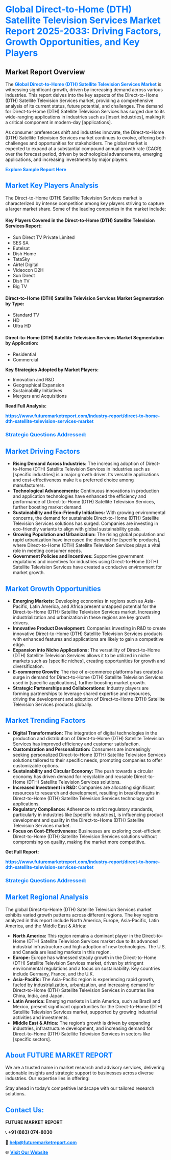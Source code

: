 <h1 style="color: #007BFF;">Global Direct-to-Home (DTH) Satellite Television Services Market Report 2025-2033: Driving Factors, Growth Opportunities, and Key Players</h1>

<section id="overview">
<h2>Market Report Overview</h2>
<p>The <a href="https://www.futuremarketreport.com/industry-report/direct-to-home-dth-satellite-television-services-market" style="color: #007BFF; text-decoration: none;"><strong>Global Direct-to-Home (DTH) Satellite Television Services Market</strong></a> is witnessing significant growth, driven by increasing demand across various industries. This report delves into the key aspects of the Direct-to-Home (DTH) Satellite Television Services market, providing a comprehensive analysis of its current status, future potential, and challenges. The demand for Direct-to-Home (DTH) Satellite Television Services has surged due to its wide-ranging applications in industries such as [insert industries], making it a critical component in modern-day [applications].</p>
<p>As consumer preferences shift and industries innovate, the Direct-to-Home (DTH) Satellite Television Services market continues to evolve, offering both challenges and opportunities for stakeholders. The global market is expected to expand at a substantial compound annual growth rate (CAGR) over the forecast period, driven by technological advancements, emerging applications, and increasing investments by major players.</p>
</section>

<section id="overview">
<p><a href="https://www.futuremarketreport.com/request-sample/reportId=62850" style="color: #007BFF; text-decoration: none;"><strong>Explore Sample Report Here</strong></a></p>
</section>

<section id="key-players">
<h2 style="color: #007BFF;">Market Key Players Analysis</h2>
<p>The Direct-to-Home (DTH) Satellite Television Services market is characterized by intense competition among key players striving to capture a larger market share. Some of the leading companies in the market include:</p>
<h4>Key Players Covered in the Direct-to-Home (DTH) Satellite Television Services Report:</h4>
<ul><li>Sun Direct TV Private Limited</li><li>SES SA</li><li>Eutelsat</li><li>Dish Home</li><li>TataSky</li><li>Airtel Digital</li><li>Videocon D2H</li><li>Sun Direct</li><li>Dish TV</li><li>Big TV</li></ul>
<h4>Direct-to-Home (DTH) Satellite Television Services Market Segmentation by Type:</h4>
<ul><li>Standard TV</li><li>HD</li><li>Ultra HD</li></ul>

<h4>Direct-to-Home (DTH) Satellite Television Services Market Segmentation by Application:</h4>
<ul><li>Residential</li><li>Commercial</li></ul>
<p><strong>Key Strategies Adopted by Market Players:</strong></p>
<ul>
<li>Innovation and R&D</li>
<li>Geographical Expansion</li>
<li>Sustainability Initiatives</li>
<li>Mergers and Acquisitions</li>
</ul>
</section>

<section>
<p><strong>Read Full Analysis: </strong></p><a href="https://www.futuremarketreport.com/industry-report/direct-to-home-dth-satellite-television-services-market" style="color: #007BFF; text-decoration: none;"><strong>https://www.futuremarketreport.com/industry-report/direct-to-home-dth-satellite-television-services-market</strong></a>
<h3 style="color: #007BFF;">Strategic Questions Addressed:</h3>
</section>

<section id="driving-factors">
<h2 style="color: #007BFF;">Market Driving Factors</h2>
<ul>
<li><strong>Rising Demand Across Industries:</strong> The increasing adoption of Direct-to-Home (DTH) Satellite Television Services in industries such as [specific industries] is a major growth driver. Its versatile applications and cost-effectiveness make it a preferred choice among manufacturers.</li>
<li><strong>Technological Advancements:</strong> Continuous innovations in production and application technologies have enhanced the efficiency and performance of Direct-to-Home (DTH) Satellite Television Services, further boosting market demand.</li>
<li><strong>Sustainability and Eco-Friendly Initiatives:</strong> With growing environmental concerns, the demand for sustainable Direct-to-Home (DTH) Satellite Television Services solutions has surged. Companies are investing in eco-friendly variants to align with global sustainability goals.</li>
<li><strong>Growing Population and Urbanization:</strong> The rising global population and rapid urbanization have increased the demand for [specific products], where Direct-to-Home (DTH) Satellite Television Services plays a vital role in meeting consumer needs.</li>
<li><strong>Government Policies and Incentives:</strong> Supportive government regulations and incentives for industries using Direct-to-Home (DTH) Satellite Television Services have created a conducive environment for market growth.</li>
</ul>
</section>

<section id="growth-opportunities">
<h2 style="color: #007BFF;">Market Growth Opportunities</h2>
<ul>
<li><strong>Emerging Markets:</strong> Developing economies in regions such as Asia-Pacific, Latin America, and Africa present untapped potential for the Direct-to-Home (DTH) Satellite Television Services market. Increasing industrialization and urbanization in these regions are key growth drivers.</li>
<li><strong>Innovative Product Development:</strong> Companies investing in R&D to create innovative Direct-to-Home (DTH) Satellite Television Services products with enhanced features and applications are likely to gain a competitive edge.</li>
<li><strong>Expansion into Niche Applications:</strong> The versatility of Direct-to-Home (DTH) Satellite Television Services allows it to be utilized in niche markets such as [specific niches], creating opportunities for growth and diversification.</li>
<li><strong>E-commerce Growth:</strong> The rise of e-commerce platforms has created a surge in demand for Direct-to-Home (DTH) Satellite Television Services used in [specific applications], further boosting market growth.</li>
<li><strong>Strategic Partnerships and Collaborations:</strong> Industry players are forming partnerships to leverage shared expertise and resources, driving the development and adoption of Direct-to-Home (DTH) Satellite Television Services products globally.</li>
</ul>
</section>

<section id="trending-factors">
<h2 style="color: #007BFF;">Market Trending Factors</h2>
<ul>
<li><strong>Digital Transformation:</strong> The integration of digital technologies in the production and distribution of Direct-to-Home (DTH) Satellite Television Services has improved efficiency and customer satisfaction.</li>
<li><strong>Customization and Personalization:</strong> Consumers are increasingly seeking personalized Direct-to-Home (DTH) Satellite Television Services solutions tailored to their specific needs, prompting companies to offer customizable options.</li>
<li><strong>Sustainability and Circular Economy:</strong> The push towards a circular economy has driven demand for recyclable and reusable Direct-to-Home (DTH) Satellite Television Services solutions.</li>
<li><strong>Increased Investment in R&D:</strong> Companies are allocating significant resources to research and development, resulting in breakthroughs in Direct-to-Home (DTH) Satellite Television Services technology and applications.</li>
<li><strong>Regulatory Compliance:</strong> Adherence to strict regulatory standards, particularly in industries like [specific industries], is influencing product development and quality in the Direct-to-Home (DTH) Satellite Television Services market.</li>
<li><strong>Focus on Cost-Effectiveness:</strong> Businesses are exploring cost-efficient Direct-to-Home (DTH) Satellite Television Services solutions without compromising on quality, making the market more competitive.</li>
</ul>
</section>

<section>
<p><strong>Get Full Report: </strong></p><a href="https://www.futuremarketreport.com/industry-report/direct-to-home-dth-satellite-television-services-market" style="color: #007BFF; text-decoration: none;"><strong>https://www.futuremarketreport.com/industry-report/direct-to-home-dth-satellite-television-services-market</strong></a>
<h3 style="color: #007BFF;">Strategic Questions Addressed:</h3>
</section>


<section id="regional-analysis">
<h2 style="color: #007BFF;">Market Regional Analysis</h2>
<p>The global Direct-to-Home (DTH) Satellite Television Services market exhibits varied growth patterns across different regions. The key regions analyzed in this report include North America, Europe, Asia-Pacific, Latin America, and the Middle East & Africa:</p>
<ul>
<li><strong>North America:</strong> This region remains a dominant player in the Direct-to-Home (DTH) Satellite Television Services market due to its advanced industrial infrastructure and high adoption of new technologies. The U.S. and Canada are leading markets in this region.</li>
<li><strong>Europe:</strong> Europe has witnessed steady growth in the Direct-to-Home (DTH) Satellite Television Services market, driven by stringent environmental regulations and a focus on sustainability. Key countries include Germany, France, and the U.K.</li>
<li><strong>Asia-Pacific:</strong> The Asia-Pacific region is experiencing rapid growth, fueled by industrialization, urbanization, and increasing demand for Direct-to-Home (DTH) Satellite Television Services in countries like China, India, and Japan.</li>
<li><strong>Latin America:</strong> Emerging markets in Latin America, such as Brazil and Mexico, present significant opportunities for the Direct-to-Home (DTH) Satellite Television Services market, supported by growing industrial activities and investments.</li>
<li><strong>Middle East & Africa:</strong> The region’s growth is driven by expanding industries, infrastructure development, and increasing demand for Direct-to-Home (DTH) Satellite Television Services in sectors like [specific sectors].</li>
</ul>
</section>

<footer>
<h2 style="color: #007BFF;">About FUTURE MARKET REPORT</h2>
<p>We are a trusted name in market research and advisory services, delivering actionable insights and strategic support to businesses across diverse industries. Our expertise lies in offering:</p>

<p>Stay ahead in today’s competitive landscape with our tailored research solutions.</p>

<h2 style="color: #007BFF;">Contact Us:</h2>
<p><strong>FUTURE MARKET REPORT</strong></p>
<p>📞 <strong>+91 (883) 074-8030</strong></p>
<p>📧 <strong><a href="mailto:help@futuremarketreport.com" style="color: #007BFF;">help@futuremarketreport.com</a></strong></p>
<p>🌐 <strong><a href="https://www.futuremarketreport.com/" style="color: #007BFF;">Visit Our Website</a></strong></p>
</footer>